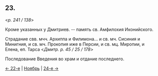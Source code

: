 
## 23.

<*p. 241 / 138*>

Кроме указанных у Дмитриев. -- память св. Амфилохия Иконийского. 

Страдание свв. мчч. Архиппа и Филимона... и св. мч. Сисиния и Минигния, и св. мч. Прокопия иже в Персии, 
и св. мц. Миропии, и Елена, еп. Тарса
<*Дмитр. p. 45 / 25 / 178*>

Последование Введения во храм и отдание последнего. 

[← 22-е](11_22_GMT.ru.md) | [Ноябрь](README.md#23-й) | [24-е →](11_24_GMT.ru.md)
